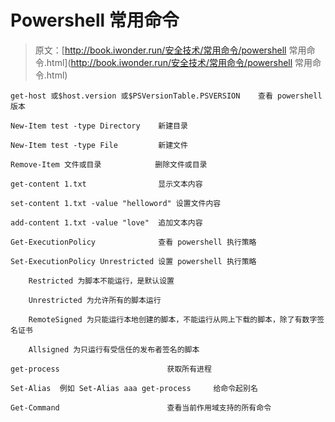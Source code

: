 # Powershell 常用命令

> 原文：[http://book.iwonder.run/安全技术/常用命令/powershell 常用命令.html](http://book.iwonder.run/安全技术/常用命令/powershell 常用命令.html)

```
get-host 或$host.version 或$PSVersionTable.PSVERSION    查看 powershell 版本

New-Item test -type Directory    新建目录

New-Item test -type File         新建文件

Remove-Item 文件或目录            删除文件或目录

get-content 1.txt                显示文本内容

set-content 1.txt -value "helloword" 设置文件内容

add-content 1.txt -value "love"  追加文本内容

Get-ExecutionPolicy              查看 powershell 执行策略

Set-ExecutionPolicy Unrestricted 设置 powershell 执行策略

    Restricted 为脚本不能运行，是默认设置

    Unrestricted 为允许所有的脚本运行

    RemoteSigned 为只能运行本地创建的脚本，不能运行从网上下载的脚本，除了有数字签名证书

    Allsigned 为只运行有受信任的发布者签名的脚本

get-process                        获取所有进程

Set-Alias  例如 Set-Alias aaa get-process     给命令起别名

Get-Command                        查看当前作用域支持的所有命令 
```

